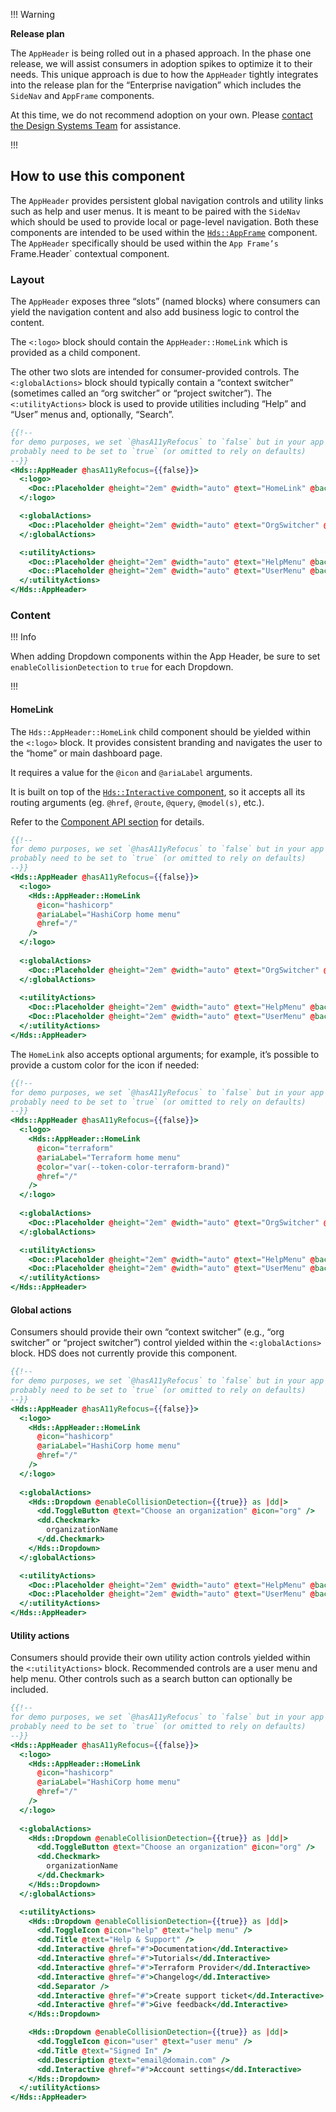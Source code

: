 !!! Warning

**Release plan**

The `AppHeader` is being rolled out in a phased approach. In the phase one release, we will assist consumers in adoption spikes to optimize it to their needs. This unique approach is due to how the `AppHeader` tightly integrates into the release plan for the “Enterprise navigation” which includes the `SideNav` and `AppFrame` components.

At this time, we do not recommend adoption on your own. Please [contact the Design Systems Team](/about/support) for assistance.

!!!

## How to use this component

The `AppHeader` provides persistent global navigation controls and utility links such as help and user menus. It is meant to be paired with the `SideNav` which should be used to provide local or page-level navigation. Both these components are intended to be used within the [`Hds::AppFrame`](/layouts/app-frame) component. The `AppHeader` specifically should be used within the `App Frame’s `Frame.Header` contextual component.

### Layout

The `AppHeader` exposes three “slots” (named blocks) where consumers can yield the navigation content and also add business logic to control the content.

The `<:logo>` block should contain the `AppHeader::HomeLink` which is provided as a child component.

The other two slots are intended for consumer-provided controls. The `<:globalActions>` block should typically contain a “context switcher” (sometimes called an “org switcher” or “project switcher”). The `<:utilityActions>` block is used to provide utilities including “Help” and “User” menus and, optionally, “Search”.

```handlebars
{{!--
for demo purposes, we set `@hasA11yRefocus` to `false` but in your app it will
probably need to be set to `true` (or omitted to rely on defaults)
--}}
<Hds::AppHeader @hasA11yRefocus={{false}}>
  <:logo>
    <Doc::Placeholder @height="2em" @width="auto" @text="HomeLink" @background="#e4e4e4" />
  </:logo>

  <:globalActions>
    <Doc::Placeholder @height="2em" @width="auto" @text="OrgSwitcher" @background="#e4e4e4" />
  </:globalActions>

  <:utilityActions>
    <Doc::Placeholder @height="2em" @width="auto" @text="HelpMenu" @background="#e4e4e4" />
    <Doc::Placeholder @height="2em" @width="auto" @text="UserMenu" @background="#e4e4e4" />
  </:utilityActions>
</Hds::AppHeader>
```

### Content

!!! Info

When adding Dropdown components within the App Header, be sure to set `enableCollisionDetection` to `true` for each Dropdown.

!!!

#### HomeLink

The `Hds::AppHeader::HomeLink` child component should be yielded within the `<:logo>` block. It provides consistent branding and navigates the user to the “home” or main dashboard page.

It requires a value for the `@icon` and `@ariaLabel` arguments.

It is built on top of the [`Hds::Interactive` component](/utilities/interactive), so it accepts all its routing arguments (eg. `@href`, `@route`, `@query`, `@model(s)`, etc.).

Refer to the [Component API section](/components/app-header?tab=code#appheaderhomelink) for details.

```handlebars
{{!--
for demo purposes, we set `@hasA11yRefocus` to `false` but in your app it will
probably need to be set to `true` (or omitted to rely on defaults)
--}}
<Hds::AppHeader @hasA11yRefocus={{false}}>
  <:logo>
    <Hds::AppHeader::HomeLink 
      @icon="hashicorp" 
      @ariaLabel="HashiCorp home menu"
      @href="/"
    />
  </:logo>
  
  <:globalActions>
    <Doc::Placeholder @height="2em" @width="auto" @text="OrgSwitcher" @background="#e4e4e4" />
  </:globalActions>
  
  <:utilityActions>
    <Doc::Placeholder @height="2em" @width="auto" @text="HelpMenu" @background="#e4e4e4" />
    <Doc::Placeholder @height="2em" @width="auto" @text="UserMenu" @background="#e4e4e4" />
  </:utilityActions>
</Hds::AppHeader>
```

The `HomeLink` also accepts optional arguments; for example, it’s possible to provide a custom color for the icon if needed:

```handlebars
{{!--
for demo purposes, we set `@hasA11yRefocus` to `false` but in your app it will
probably need to be set to `true` (or omitted to rely on defaults)
--}}
<Hds::AppHeader @hasA11yRefocus={{false}}>
  <:logo>
    <Hds::AppHeader::HomeLink 
      @icon="terraform" 
      @ariaLabel="Terraform home menu"
      @color="var(--token-color-terraform-brand)"
      @href="/"
    />
  </:logo>
  
  <:globalActions>
    <Doc::Placeholder @height="2em" @width="auto" @text="OrgSwitcher" @background="#e4e4e4" />
  </:globalActions>

  <:utilityActions>
    <Doc::Placeholder @height="2em" @width="auto" @text="HelpMenu" @background="#e4e4e4" />
    <Doc::Placeholder @height="2em" @width="auto" @text="UserMenu" @background="#e4e4e4" />
  </:utilityActions>
</Hds::AppHeader>
```

#### Global actions

Consumers should provide their own “context switcher” (e.g., “org switcher” or “project switcher”) control yielded within the `<:globalActions>` block. HDS does not currently provide this component.

```handlebars
{{!--
for demo purposes, we set `@hasA11yRefocus` to `false` but in your app it will
probably need to be set to `true` (or omitted to rely on defaults)
--}}
<Hds::AppHeader @hasA11yRefocus={{false}}>
  <:logo>
    <Hds::AppHeader::HomeLink 
      @icon="hashicorp" 
      @ariaLabel="HashiCorp home menu"
      @href="/"
    />
  </:logo>
  
  <:globalActions>
    <Hds::Dropdown @enableCollisionDetection={{true}} as |dd|>
      <dd.ToggleButton @text="Choose an organization" @icon="org" />
      <dd.Checkmark>
        organizationName
      </dd.Checkmark>
    </Hds::Dropdown>
  </:globalActions>

  <:utilityActions>
    <Doc::Placeholder @height="2em" @width="auto" @text="HelpMenu" @background="#e4e4e4" />
    <Doc::Placeholder @height="2em" @width="auto" @text="UserMenu" @background="#e4e4e4" />
  </:utilityActions>
</Hds::AppHeader>
```

#### Utility actions

Consumers should provide their own utility action controls yielded within the `<:utilityActions>` block. Recommended controls are a user menu and help menu. Other controls such as a search button can optionally be included.

```handlebars
{{!--
for demo purposes, we set `@hasA11yRefocus` to `false` but in your app it will
probably need to be set to `true` (or omitted to rely on defaults)
--}}
<Hds::AppHeader @hasA11yRefocus={{false}}>
  <:logo>
    <Hds::AppHeader::HomeLink 
      @icon="hashicorp" 
      @ariaLabel="HashiCorp home menu"
      @href="/"
    />
  </:logo>
  
  <:globalActions>
    <Hds::Dropdown @enableCollisionDetection={{true}} as |dd|>
      <dd.ToggleButton @text="Choose an organization" @icon="org" />
      <dd.Checkmark>
        organizationName
      </dd.Checkmark>
    </Hds::Dropdown>
  </:globalActions>

  <:utilityActions>
    <Hds::Dropdown @enableCollisionDetection={{true}} as |dd|>
      <dd.ToggleIcon @icon="help" @text="help menu" />
      <dd.Title @text="Help & Support" />
      <dd.Interactive @href="#">Documentation</dd.Interactive>
      <dd.Interactive @href="#">Tutorials</dd.Interactive>
      <dd.Interactive @href="#">Terraform Provider</dd.Interactive>
      <dd.Interactive @href="#">Changelog</dd.Interactive>
      <dd.Separator />
      <dd.Interactive @href="#">Create support ticket</dd.Interactive>
      <dd.Interactive @href="#">Give feedback</dd.Interactive>
    </Hds::Dropdown>

    <Hds::Dropdown @enableCollisionDetection={{true}} as |dd|>
      <dd.ToggleIcon @icon="user" @text="user menu" />
      <dd.Title @text="Signed In" />
      <dd.Description @text="email@domain.com" />
      <dd.Interactive @href="#">Account settings</dd.Interactive>
    </Hds::Dropdown>
  </:utilityActions>
</Hds::AppHeader>
```
